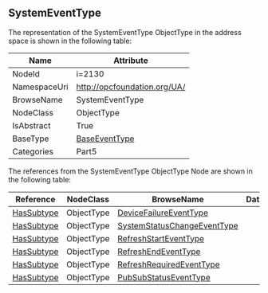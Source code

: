 <!-- objecttype -->
## SystemEventType
  
<!-- end of text -->
The representation of the SystemEventType ObjectType in the address space is shown in the following table:  

|Name|Attribute|
|---|---|
|NodeId|i=2130|
|NamespaceUri|http://opcfoundation.org/UA/|
|BrowseName|SystemEventType|
|NodeClass|ObjectType|
|IsAbstract|True|
|BaseType|[BaseEventType](../../../Part5/ObjectTypes/BaseEventType/readme.md)|
|Categories|Part5|

The references from the SystemEventType ObjectType Node are shown in the following table:  

|Reference|NodeClass|BrowseName|DataType|TypeDefinition|ModellingRule|
|---|---|---|---|---|---|
|[HasSubtype](../../../Part3/ReferenceTypes/HasSubtype/readme.md)|ObjectType|[DeviceFailureEventType](#DeviceFailureEventType)||||
|[HasSubtype](../../../Part3/ReferenceTypes/HasSubtype/readme.md)|ObjectType|[SystemStatusChangeEventType](#SystemStatusChangeEventType)||||
|[HasSubtype](../../../Part3/ReferenceTypes/HasSubtype/readme.md)|ObjectType|[RefreshStartEventType](#RefreshStartEventType)||||
|[HasSubtype](../../../Part3/ReferenceTypes/HasSubtype/readme.md)|ObjectType|[RefreshEndEventType](#RefreshEndEventType)||||
|[HasSubtype](../../../Part3/ReferenceTypes/HasSubtype/readme.md)|ObjectType|[RefreshRequiredEventType](#RefreshRequiredEventType)||||
|[HasSubtype](../../../Part3/ReferenceTypes/HasSubtype/readme.md)|ObjectType|[PubSubStatusEventType](#PubSubStatusEventType)||||


